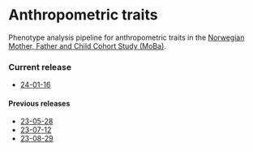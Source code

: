 # Anthropometric traits
Phenotype analysis pipeline for anthropometric traits in the [Norwegian Mother, Father and Child Cohort Study (MoBa)](fhi.no/en/studies/moba).
### Current release
- [24-01-16](24-01-16/README.md)
#### Previous releases
- [23-05-28](file)
- [23-07-12](file)
- [23-08-29](file)
